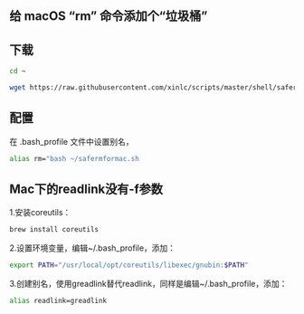 ## 给 macOS “rm” 命令添加个“垃圾桶”

## 下载
 
```bash
cd ~

wget https://raw.githubusercontent.com/xinlc/scripts/master/shell/safermformac.sh
```

## 配置
在 .bash_profile 文件中设置别名，
```bash
alias rm="bash ~/safermformac.sh
```

## Mac下的readlink没有-f参数
1.安装coreutils：
```bash
brew install coreutils
```
2.设置环境变量，编辑~/.bash_profile，添加：
```bash
export PATH="/usr/local/opt/coreutils/libexec/gnubin:$PATH"
```
3.创建别名，使用greadlink替代readlink，同样是编辑~/.bash_profile，添加：
```bash
alias readlink=greadlink
```